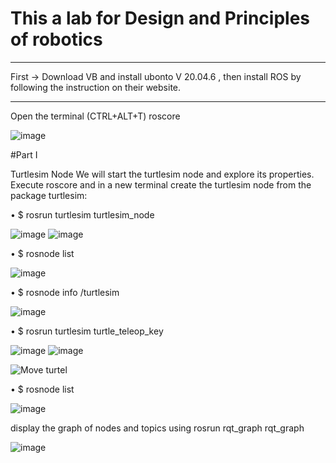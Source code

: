 
# This a lab for Design and Principles of robotics 
___________________________________________________

First -> Download VB and install ubonto V 20.04.6 , then install ROS by following the instruction on their website.

--------------------

Open the terminal (CTRL+ALT+T)
roscore


![image](https://github.com/Walaa-AI/Ros-Turtle/assets/107875617/fe9afff6-d7be-4e98-9587-6c645410f6af)


#Part I


Turtlesim Node
We will start the turtlesim node and explore its properties. Execute roscore and in a new terminal create the turtlesim node from the package turtlesim:

•	$ rosrun turtlesim turtlesim_node

![image](https://github.com/Walaa-AI/Ros-Turtle/assets/107875617/9ccccb73-9f5d-43f6-a1a1-24f4cf52f29e)
![image](https://github.com/Walaa-AI/Ros-Turtle/assets/107875617/1d3e316c-6ef7-4921-8286-f353722e7c92)

• $ rosnode list

![image](https://github.com/Walaa-AI/Ros-Turtle/assets/107875617/1c6907fa-420d-4fae-9f91-955836448ba4)


• $ rosnode info /turtlesim

![image](https://github.com/Walaa-AI/Ros-Turtle/assets/107875617/d8d61b1d-6d45-45c7-a474-05bf46f447da)

• $ rosrun turtlesim turtle_teleop_key

![image](https://github.com/Walaa-AI/Ros-Turtle/assets/107875617/a5afa656-b5bf-4cfb-a95e-d2697bf2939b)
![image](https://github.com/Walaa-AI/Ros-Turtle/assets/107875617/25ec261a-459b-440a-a133-55dc4eaa7e08)

![Move turtel](https://github.com/Walaa-AI/Ros-Turtle/assets/107875617/4842c223-ea60-4ba3-bb60-7323ec5571a1)


• $ rosnode list


![image](https://github.com/Walaa-AI/Ros-Turtle/assets/107875617/03a6aea0-5a1d-4f46-97d1-9ff550017cc7)

display the graph of nodes and topics using rosrun rqt_graph rqt_graph

![image](https://github.com/Walaa-AI/Ros-Turtle/assets/107875617/7a562a5f-03c0-4324-a953-920b337d946d)




